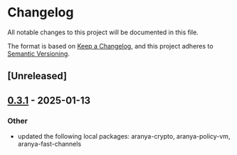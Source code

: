 # Changelog

All notable changes to this project will be documented in this file.

The format is based on [Keep a Changelog](https://keepachangelog.com/en/1.0.0/),
and this project adheres to [Semantic Versioning](https://semver.org/spec/v2.0.0.html).

## [Unreleased]

## [0.3.1](https://github.com/aranya-project/aranya-core/compare/aranya-afc-util-v0.3.0...aranya-afc-util-v0.3.1) - 2025-01-13

### Other

- updated the following local packages: aranya-crypto, aranya-policy-vm, aranya-fast-channels
